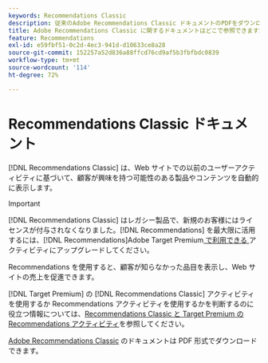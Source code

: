 ```yaml
---
keywords: Recommendations Classic
description: 従来のAdobe Recommendations Classic ドキュメントのPDFをダウンロードします。
title: Adobe Recommendations Classic に関するドキュメントはどこで参照できますか？
feature: Recommendations
exl-id: e59fbf51-0c2d-4ec3-941d-d10633ce8a28
source-git-commit: 152257a52d836a88ffcd76cd9af5b3fbfbdc0839
workflow-type: tm+mt
source-wordcount: '114'
ht-degree: 72%

---
```


# Recommendations Classic ドキュメント

[!DNL Recommendations Classic] は、Web サイトでの以前のユーザーアクティビティに基づいて、顧客が興味を持つ可能性のある製品やコンテンツを自動的に表示します。

>[!IMPORTANT]
>
>[!DNL Recommendations Classic] はレガシー製品で、新規のお客様にはライセンスが付与されなくなりました。[!DNL Recommendations] を最大限に活用するには、[!DNL Recommendations]Adobe Target Premium[&#x200B; で利用できる &#x200B;](/help/main/c-intro/intro.md) アクティビティにアップグレードしてください。

Recommendations を使用すると、顧客が知らなかった品目を表示し、Web サイトの売上を促進できます。

[!DNL Target Premium] の [!DNL Recommendations Classic] アクティビティを使用するか Recommendations アクティビティを使用するかを判断するのに役立つ情報については、[Recommendations Classic と Target Premium の Recommendations アクティビティ](/help/main/c-recommendations/c-recommendations-faq/recommendations-classic-versus-recommendations-activities-target-premium.md)を参照してください。

[Adobe Recommendations Classic](/help/main/assets/adobe-recommendations-classic.pdf) のドキュメントは PDF 形式でダウンロードできます。

